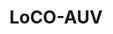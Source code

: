 ---
title: "LoCO-AUV"
excerpt: "A Low-Cost, Open Autonomous Underwater Vehicle. Collaboration with many IRVLab members."
excerpt-image: "research/loco/excerpt.gif"
collection: research
relevant-pubs: 
    IROS-20: /publication/2020-10-01-iros-loco
---